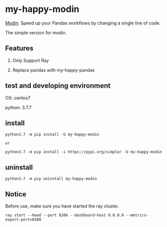# my-happy-modin

[Modin](https://github.com/modin-project/modin): Speed up your Pandas workflows by changing a single line of code.

The simple version for modin.

## Features

1. Only Support Ray

1. Replace pandas with my-happy-pandas


## test and developing environment
OS: centos7

python:  3.7.7

## install
```shell
python3.7 -m pip install -U my-happy-modin

or

python3.7 -m pip install -i https://pypi.org/simple/ -U my-happy-modin
```

## uninstall
```shell
python3.7 -m pip uninstall my-happy-modin
```




## Notice
Before use, make sure you have started the ray cluster.
```
ray start --head --port 8266 --dashboard-host 0.0.0.0 --metrics-export-port=8380
```
